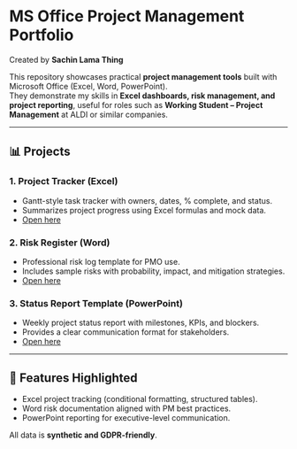 # MS Office Project Management Portfolio  
Created by **Sachin Lama Thing**  

This repository showcases practical **project management tools** built with Microsoft Office (Excel, Word, PowerPoint).  
They demonstrate my skills in **Excel dashboards, risk management, and project reporting**, useful for roles such as **Working Student – Project Management** at ALDI or similar companies.  

---

## 📊 Projects

### 1. Project Tracker (Excel)
- Gantt-style task tracker with owners, dates, % complete, and status.  
- Summarizes project progress using Excel formulas and mock data.  
- [Open here](Project-Management-Projects/blob/main/project_tracker.xlsx)  

### 2. Risk Register (Word)
- Professional risk log template for PMO use.  
- Includes sample risks with probability, impact, and mitigation strategies.  
- [Open here](./02-risk-register/Risk_Register_Template.docx)  

### 3. Status Report Template (PowerPoint)
- Weekly project status report with milestones, KPIs, and blockers.  
- Provides a clear communication format for stakeholders.  
- [Open here](./03-status-report/Status_Report_Template.pptx)  

---

## 📌 Features Highlighted
- Excel project tracking (conditional formatting, structured tables).  
- Word risk documentation aligned with PM best practices.  
- PowerPoint reporting for executive-level communication.  

All data is **synthetic and GDPR-friendly**.  
